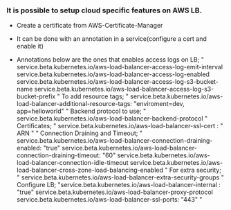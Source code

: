 ### It is possible to setup cloud specific features on AWS LB.

* Create a certificate from AWS-Certificate-Manager

* It can be done with an annotation in a service(configure a cert and enable it)
* Annotations below are the ones that enables access logs on LB;
    "
    service.beta.kubernetes.io/aws-load-balancer-access-log-emit-interval
    service.beta.kubernetes.io/aws-load-balancer-access-log-enabled
    service.beta.kubernetes.io/aws-load-balancer-access-log-s3-bucket-name
    service.beta.kubernetes.io/aws-load-balancer-access-log-s3-bucket-prefix
    "
    To add resource tags;
    "
    service.beta.kubernetes.io/aws-load-balancer-additional-resource-tags: "enviroment=dev, app=helloworld"
    "
    Backend protocol to use;
    "
    service.beta.kubernetes.io/aws-load-balancer-backend-protocol
    "
    Certificates;
    "
    service.beta.kubernetes.io/aws-load-balancer-ssl-cert : "  ARN   "
    "
    Connection Draining and Timeout;
    "
    service.beta.kubernetes.io/aws-load-balancer-connection-draining-enabled: "true"
    service.beta.kubernetes.io/aws-load-balancer-connection-draining-timeout: "60"
    service.beta.kubernetes.io/aws-load-balancer-connection-idle-timeout
    service.beta.kubernetes.io/aws-load-balancer-cross-zone-load-balancing-enabled
    "
    For extra security;
    "
    service.beta.kubernetes.io/aws-load-balancer-extra-security-groups
    "
    Configure LB;
    "service.beta.kubernetes.io/aws-load-balancer-internal : "true"
    service.beta.kubernetes.io/aws-load-balancer-proxy-protocol
    service.beta.kubernetes.io/aws-load-balancer-ssl-ports: "443"
    "

